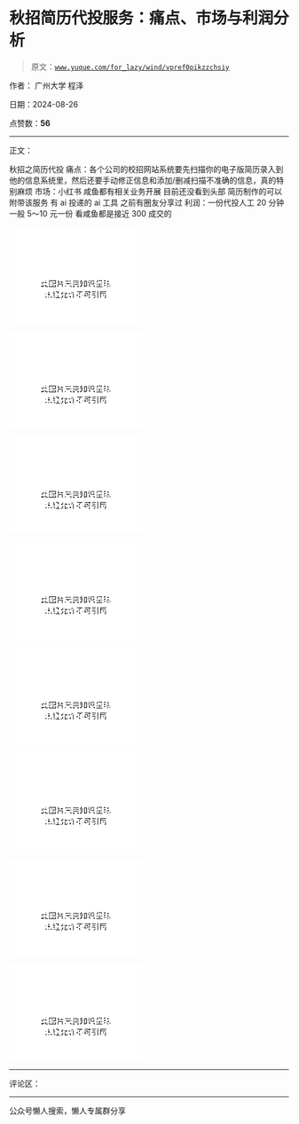 # 秋招简历代投服务：痛点、市场与利润分析

> 原文：[`www.yuque.com/for_lazy/wind/vpref0pikzzchsiy`](https://www.yuque.com/for_lazy/wind/vpref0pikzzchsiy)

作者： 广州大学 程泽

日期：2024-08-26

点赞数：**56**

* * *

正文：

秋招之简历代投 痛点：各个公司的校招网站系统要先扫描你的电子版简历录入到他的信息系统里，然后还要手动修正信息和添加/删减扫描不准确的信息，真的特别麻烦
市场：小红书 咸鱼都有相关业务开展 目前还没看到头部 简历制作的可以附带该服务 有 ai 投递的 ai 工具 之前有圈友分享过 利润：一份代投人工 20 分钟
一般 5～10 元一份 看咸鱼都是接近 300 成交的

![](img/403b1b074bfd479704645dc1277d718d.png "None")

![](img/89341109de5aaf179fbef620217653fb.png "None")

![](img/381bfdd512360f4dd768bd5e2244b8d7.png "None")

![](img/f32cf80b0df269664a6e609a3d48236c.png "None")

![](img/c194a49367339993f78ca00d0f1ea6f2.png "None")

![](img/79629d0fbf2a7108eb32ea07b8045c5d.png "None")

![](img/aa5dfd85c64df1e2f6fc950060880c24.png "None")

![](img/10beadb37047af7657e9f6d173201986.png "None")

* * *

评论区：

* * *

公众号懒人搜索，懒人专属群分享